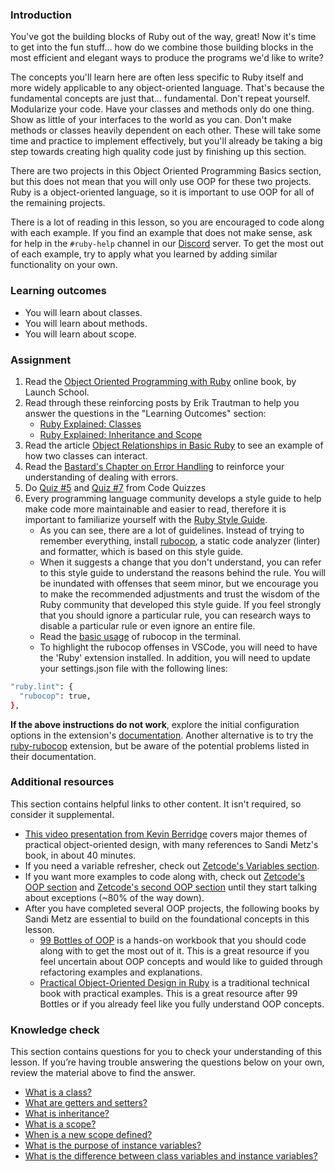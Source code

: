 ### Introduction

You've got the building blocks of Ruby out of the way, great! Now it's time to get into the fun stuff... how do we combine those building blocks in the most efficient and elegant ways to produce the programs we'd like to write?

The concepts you'll learn here are often less specific to Ruby itself and more widely applicable to any object-oriented language. That's because the fundamental concepts are just that... fundamental. Don't repeat yourself. Modularize your code. Have your classes and methods only do one thing. Show as little of your interfaces to the world as you can. Don't make methods or classes heavily dependent on each other. These will take some time and practice to implement effectively, but you'll already be taking a big step towards creating high quality code just by finishing up this section.

There are two projects in this Object Oriented Programming Basics section, but this does not mean that you will only use OOP for these two projects. Ruby is a object-oriented language, so it is important to use OOP for all of the remaining projects.

There is a lot of reading in this lesson, so you are encouraged to code along with each example. If you find an example that does not make sense, ask for help in the `#ruby-help` channel in our [Discord](https://discord.gg/fbFCkYabZB) server. To get the most out of each example, try to apply what you learned by adding similar functionality on your own.

### Learning outcomes

- You will learn about classes.
- You will learn about methods.
- You will learn about scope.

### Assignment

<div class="lesson-content__panel" markdown="1">

1. Read the [Object Oriented Programming with Ruby](https://launchschool.com/books/oo_ruby) online book, by Launch School.
1. Read through these reinforcing posts by Erik Trautman to help you answer the questions in the "Learning Outcomes" section:
    * [Ruby Explained: Classes](http://www.eriktrautman.com/posts/ruby-explained-classes)
    * [Ruby Explained: Inheritance and Scope](http://www.eriktrautman.com/posts/ruby-explained-inheritance-and-scope)
1. Read the article [Object Relationships in Basic Ruby](https://medium.com/@marcellamaki/object-relationships-in-basic-ruby-1af5773fff48) to see an example of how two classes can interact.
1. Read the [Bastard's Chapter on Error Handling](http://ruby.bastardsbook.com/chapters/exception-handling/) to reinforce your understanding of dealing with errors.
1. Do [Quiz #5](http://www.codequizzes.com/ruby/beginner/intro-object-oriented-programming) and [Quiz #7](http://www.codequizzes.com/ruby/beginner/modules-classes-inheritance) from Code Quizzes
1. Every programming language community develops a style guide to help make code more maintainable and easier to read, therefore it is important to familiarize yourself with the [Ruby Style Guide](https://rubystyle.guide/).
    * As you can see, there are a lot of guidelines. Instead of trying to remember everything, install [rubocop](https://docs.rubocop.org/rubocop/installation.html), a static code analyzer (linter) and formatter, which is based on this style guide.
    * When it suggests a change that you don't understand, you can refer to this style guide to understand the reasons behind the rule. You will be inundated with offenses that seem minor, but we encourage you to make the recommended adjustments and trust the wisdom of the Ruby community that developed this style guide. If you feel strongly that you should ignore a particular rule, you can research ways to disable a particular rule or even ignore an entire file.
    * Read the [basic usage](https://docs.rubocop.org/rubocop/usage/basic_usage.html) of rubocop in the terminal.
    * To highlight the rubocop offenses in VSCode, you will need to have the 'Ruby' extension installed. In addition, you will need to update your settings.json file with the following lines:

```bash
"ruby.lint": {
  "rubocop": true,
},
```

**If the above instructions do not work**, explore the initial configuration options in the extension's [documentation](https://marketplace.visualstudio.com/items?itemName=rebornix.Ruby). Another alternative is to try the [ruby-rubocop](https://marketplace.visualstudio.com/items?itemName=misogi.ruby-rubocop) extension, but be aware of the potential problems listed in their documentation.

</div>

### Additional resources
This section contains helpful links to other content. It isn't required, so consider it supplemental.

* [This video presentation from Kevin Berridge](http://vimeo.com/91672848) covers major themes of practical object-oriented design, with many references to Sandi Metz's book, in about 40 minutes.
* If you need a variable refresher, check out [Zetcode's Variables section](https://zetcode.com/lang/rubytutorial/variables/).
* If you want more examples to code along with, check out [Zetcode's OOP section](http://zetcode.com/lang/rubytutorial/oop/) and [Zetcode's second OOP section](https://zetcode.com/lang/rubytutorial/oop2/) until they start talking about exceptions (~80% of the way down).
* After you have completed several OOP projects, the following books by Sandi Metz are essential to build on the foundational concepts in this lesson.
    * [99 Bottles of OOP](https://sandimetz.com/99bottles) is a hands-on workbook that you should code along with to get the most out of it. This is a great resource if you feel uncertain about OOP concepts and would like to guided through refactoring examples and explanations.
    * [Practical Object-Oriented Design in Ruby](https://www.poodr.com/) is a traditional technical book with practical examples. This is a great resource after 99 Bottles or if you already feel like you fully understand OOP concepts.

### Knowledge check

This section contains questions for you to check your understanding of this lesson. If you’re having trouble answering the questions below on your own, review the material above to find the answer.

- <a class="knowledge-check-link" href="https://launchschool.com/books/oo_ruby/read/the_object_model#classesdefineobjects">What is a class?</a>
- <a class="knowledge-check-link" href="https://www.eriktrautman.com/posts/ruby-explained-classes">What are getters and setters?</a>
- <a class="knowledge-check-link" href="https://www.eriktrautman.com/posts/ruby-explained-classes">What is inheritance?</a>
- <a class="knowledge-check-link" href="https://www.eriktrautman.com/posts/ruby-explained-inheritance-and-scope">What is a scope?</a>
- <a class="knowledge-check-link" href="https://www.eriktrautman.com/posts/ruby-explained-inheritance-and-scope">When is a new scope defined?</a>
- <a class="knowledge-check-link" href="https://launchschool.com/books/oo_ruby/read/classes_and_objects_part1#instancevariables">What is the purpose of instance variables?</a>
- <a class="knowledge-check-link" href="https://www.eriktrautman.com/posts/ruby-explained-classes">What is the difference between class variables and instance variables?</a>
